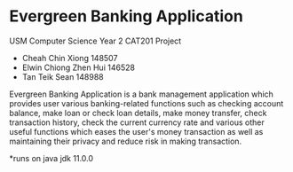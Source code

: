 # Evergreen Banking Application
USM Computer Science Year 2 CAT201 Project
- Cheah Chin Xiong 148507
- Elwin Chiong Zhen Hui 146528
- Tan Teik Sean 148988

Evergreen Banking Application is a bank management application which provides user various banking-related functions such as checking account balance, make loan or check loan details, make money transfer, check transaction history, check the current currency rate and various other useful functions which eases the user's money transaction as well as maintaining their privacy and reduce risk in making transaction.

*runs on java jdk 11.0.0
